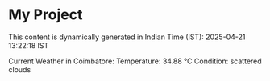 # My Project

This content is dynamically generated in Indian Time (IST): 2025-04-21 13:22:18 IST


Current Weather in Coimbatore:
Temperature: 34.88 °C
Condition: scattered clouds
